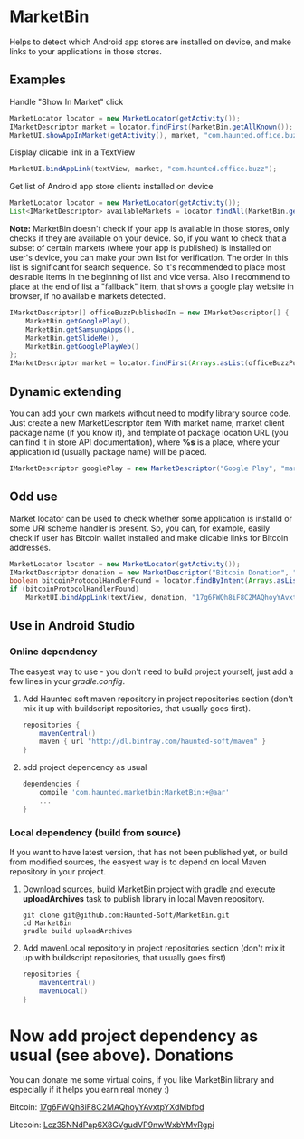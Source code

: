 MarketBin
=========
Helps to detect which Android app stores are installed on device, and make links to your applications in those stores.

Examples
--------
Handle "Show In Market" click
```java
MarketLocator locator = new MarketLocator(getActivity());
IMarketDescriptor market = locator.findFirst(MarketBin.getAllKnown());
MarketUI.showAppInMarket(getActivity(), market, "com.haunted.office.buzz");
```
Display clicable link in a TextView
```java
MarketUI.bindAppLink(textView, market, "com.haunted.office.buzz");
```
Get list of Android app store clients installed on device
```java
MarketLocator locator = new MarketLocator(getActivity());
List<IMarketDescriptor> availableMarkets = locator.findAll(MarketBin.getAllKnown();, true, true);
```
**Note:** MarketBin doesn't check if your app is available in those stores, only checks if they are available on your device. So, if you want to check that a subset of certain markets (where your app is published) is installed on user's device, you can make your own list for verification. The order in this list is significant for search sequence. So it's recommended to place most desirable items in the beginning of list and vice versa. Also I recommend to place at the end of list a "fallback" item, that shows a google play website in browser, if no available markets detected. 
```java
IMarketDescriptor[] officeBuzzPublishedIn = new IMarketDescriptor[] {
    MarketBin.getGooglePlay(),
    MarketBin.getSamsungApps(),
    MarketBin.getSlideMe(),
    MarketBin.getGooglePlayWeb()
};
IMarketDescriptor market = locator.findFirst(Arrays.asList(officeBuzzPublishedIn));
```
Dynamic extending
------------
You can add your own markets without need to modify library source code. Just create a new MarketDescriptor item With market name, market client package name (if you know it), and template of package location URL (you can find it in store API documentation), where **%s** is a place, where your application id (usually package name) will be placed.
```java
IMarketDescriptor googlePlay = new MarketDescriptor("Google Play", "market://details?id=%s", "com.android.vending");
```
Odd use
-------
Market locator can be used to check whether some application is installd or some URI scheme handler is present. So, you can, for example, easily check if user has Bitcoin wallet installed and make clicable links for Bitcoin addresses.
```java
MarketLocator locator = new MarketLocator(getActivity());
IMarketDescriptor donation = new MarketDescriptor("Bitcoin Donation", "bitcoin:%s", null);
boolean bitcoinProtocolHandlerFound = locator.findByIntent(Arrays.asList(donation)) != null;
if (bitcoinProtocolHandlerFound)
    MarketUI.bindAppLink(textView, donation, "17g6FWQh8iF8C2MAQhoyYAvxtpYXdMbfbd");
```
Use in Android Studio
--------------
### Online dependency ###
The easyest way to use - you don't need to build project yourself, just add a few lines in your *gradle.config*.

1. Add Haunted soft maven repository in project repositories section (don't mix it up with buildscript repositories, that usually goes first).

    ```groovy
    repositories {
        mavenCentral()
        maven { url "http://dl.bintray.com/haunted-soft/maven" }
    }
    ```
2. add project depencency as usual

    ```groovy
    dependencies {
        compile 'com.haunted.marketbin:MarketBin:+@aar'
        ...
    }
    ```

### Local dependency (build from source) ###
If you want to have latest version, that has not been published yet, or build from modified sources, the easyest way is to depend on local Maven repository in your project.

1. Download sources, build MarketBin project with gradle and execute **uploadArchives** task to publish library in local Maven repository.

    ```
    git clone git@github.com:Haunted-Soft/MarketBin.git
    cd MarketBin
    gradle build uploadArchives
    ```
2. Add mavenLocal repository in project repositories section (don't mix it up with buildscript repositories, that usually goes first)

    ```groovy
    repositories {
        mavenCentral()
        mavenLocal()
    }
    ```
Now add project dependency as usual (see above).
Donations
=========
You can donate me some virtual coins, if you like MarketBin library and especially if it helps you earn real money :)

Bitcoin: [17g6FWQh8iF8C2MAQhoyYAvxtpYXdMbfbd](bitcoin:17g6FWQh8iF8C2MAQhoyYAvxtpYXdMbfbd)

Litecoin: [Lcz35NNdPap6X8GVgudVP9nwWxbYMvRgpi](litecoin:Lcz35NNdPap6X8GVgudVP9nwWxbYMvRgpi)
